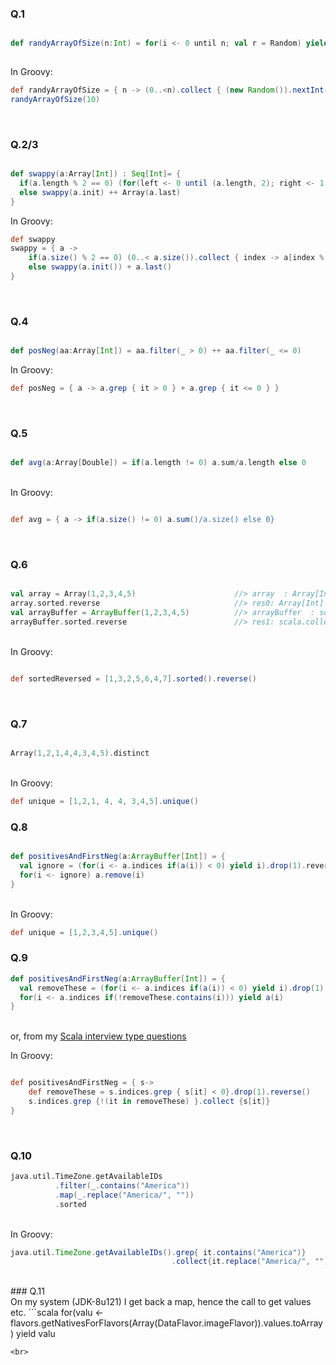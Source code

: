 ### Q.1<br>

```scala

def randyArrayOfSize(n:Int) = for(i <- 0 until n; val r = Random) yield r.nextInt
 
```

In Groovy:
```groovy
def randyArrayOfSize = { n -> (0..<n).collect { (new Random()).nextInt() } }
randyArrayOfSize(10)
```

<br>

### Q.2/3<br>

```scala

def swappy(a:Array[Int]) : Seq[Int]= {
  if(a.length % 2 == 0) (for(left <- 0 until (a.length, 2); right <- 1 to (0,-1)) yield a(left+right))
  else swappy(a.init) ++ Array(a.last)
} 

```
In Groovy:
```groovy
def swappy
swappy = { a ->
    if(a.size() % 2 == 0) (0..< a.size()).collect { index -> a[index % 2 == 0 ? index + 1 :index - 1]}
    else swappy(a.init()) + a.last()
}
```
<br>

### Q.4<br>

```scala

def posNeg(aa:Array[Int]) = aa.filter(_ > 0) ++ aa.filter(_ <= 0)

```
In Groovy:
```groovy
def posNeg = { a -> a.grep { it > 0 } + a.grep { it <= 0 } }
```
<br>


### Q.5<br>

```scala

def avg(a:Array[Double]) = if(a.length != 0) a.sum/a.length else 0

```
<br>
In Groovy:

```groovy

def avg = { a -> if(a.size() != 0) a.sum()/a.size() else 0}

```
<br>

### Q.6<br>

```scala

val array = Array(1,2,3,4,5)                      //> array  : Array[Int] = Array(1, 2, 3, 4, 5)
array.sorted.reverse                              //> res0: Array[Int] = Array(5, 4, 3, 2, 1)
val arrayBuffer = ArrayBuffer(1,2,3,4,5)          //> arrayBuffer  : scala.collection.mutable.ArrayBuffer[Int] = ArrayBuffer(1, 2,
arrayBuffer.sorted.reverse                        //> res1: scala.collection.mutable.ArrayBuffer[Int] = ArrayBuffer(5, 4, 3, 2, 1)

```
<br>
In Groovy:

```groovy

def sortedReversed = [1,3,2,5,6,4,7].sorted().reverse()

```
<br>

### Q.7<br>

```scala

Array(1,2,1,4,4,3,4,5).distinct

```
<br>
In Groovy:

```groovy
def unique = [1,2,1, 4, 4, 3,4,5].unique()

```

### Q.8<br>

```scala

def positivesAndFirstNeg(a:ArrayBuffer[Int]) = {
  val ignore = (for(i <- a.indices if(a(i)) < 0) yield i).drop(1).reverse
  for(i <- ignore) a.remove(i)
}

```
<br>
In Groovy:

```groovy
def unique = [1,2,3,4,5].unique()

```

### Q.9<br>

```scala
def positivesAndFirstNeg(a:ArrayBuffer[Int]) = {
  val removeThese = (for(i <- a.indices if(a(i)) < 0) yield i).drop(1).reverse
  for(i <- a.indices if(!removeThese.contains(i))) yield a(i)
} 

```
<br>or, from my [Scala interview type questions](../README.md)<br>

In Groovy:

```groovy

def positivesAndFirstNeg = { s->
    def removeThese = s.indices.grep { s[it] < 0}.drop(1).reverse()
    s.indices.grep {!(it in removeThese) }.collect {s[it]}
}

```
<br>

### Q.10<br>

```scala
java.util.TimeZone.getAvailableIDs
		  .filter(_.contains("America"))
		  .map(_.replace("America/", ""))
		  .sorted
```
<br>
In Groovy:<br>

```groovy
java.util.TimeZone.getAvailableIDs().grep{ it.contains("America")}
                                    .collect{it.replace("America/", "")}
```
<br>
### Q.11<br>
On my system (JDK-8u121) I get back a map, hence the call to get values etc.
```scala
for(valu <- flavors.getNativesForFlavors(Array(DataFlavor.imageFlavor)).values.toArray) yield valu

```
<br>

